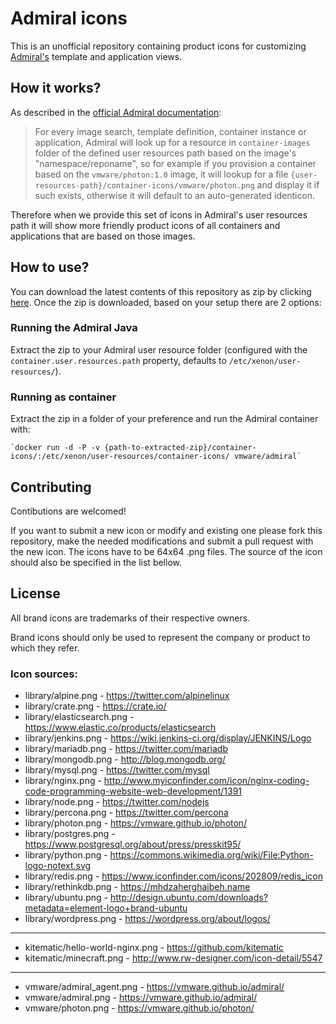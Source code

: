 # Admiral icons

This is an unofficial repository containing product icons for customizing [Admiral's](https://vmware.github.io/admiral/) template and application views.

## How it works?

As described in the [official Admiral documentation](https://github.com/vmware/admiral/wiki/Configuration-guide#customize-the-containers-and-images-icons):
> For every image search, template definition, container instance or application, Admiral will look up for a resource in `container-images` folder of the defined user resources path based on the image's "namespace/reponame", so for example if you provision a container based on the `vmware/photon:1.0` image, it will lookup for a file `{user-resources-path}/container-icons/vmware/photon.png` and display it if such exists, otherwise it will default to an auto-generated identicon.

Therefore when we provide this set of icons in Admiral's user resources path it will show more friendly product icons of all containers and applications that are based on those images.

## How to use?

You can download the latest contents of this repository as zip by clicking [here](https://github.com/tgeorgiev/admiral-icons/archive/master.zip). Once the zip is downloaded, based on your setup there are 2 options:

### Running the Admiral Java

Extract the zip to your Admiral user resource folder (configured with the `container.user.resources.path` property, defaults to `/etc/xenon/user-resources/`).

### Running as container

Extract the zip in a folder of your preference and run the Admiral container with:

    `docker run -d -P -v {path-to-extracted-zip}/container-icons/:/etc/xenon/user-resources/container-icons/ vmware/admiral`

## Contributing

Contibutions are welcomed!

If you want to submit a new icon or modify and existing one please fork this repository, make the needed modifications and submit a pull request with the new icon. The icons have to be 64x64 .png files. The source of the icon should also be specified in the list bellow.

## License

All brand icons are trademarks of their respective owners.

Brand icons should only be used to represent the company or product to which they refer.

### Icon sources:

* library/alpine.png - <https://twitter.com/alpinelinux>
* library/crate.png - <https://crate.io/>
* library/elasticsearch.png - <https://www.elastic.co/products/elasticsearch>
* library/jenkins.png - <https://wiki.jenkins-ci.org/display/JENKINS/Logo>
* library/mariadb.png - <https://twitter.com/mariadb>
* library/mongodb.png - <http://blog.mongodb.org/>
* library/mysql.png - <https://twitter.com/mysql>
* library/nginx.png - <http://www.myiconfinder.com/icon/nginx-coding-code-programming-website-web-development/1391>
* library/node.png - <https://twitter.com/nodejs>
* library/percona.png - <https://twitter.com/percona>
* library/photon.png - <https://vmware.github.io/photon/>
* library/postgres.png - <https://www.postgresql.org/about/press/presskit95/>
* library/python.png - <https://commons.wikimedia.org/wiki/File:Python-logo-notext.svg>
* library/redis.png - <https://www.iconfinder.com/icons/202809/redis_icon>
* library/rethinkdb.png - <https://mhdzaherghaibeh.name>
* library/ubuntu.png - <http://design.ubuntu.com/downloads?metadata=element-logo+brand-ubuntu>
* library/wordpress.png - <https://wordpress.org/about/logos/>

- - -

* kitematic/hello-world-nginx.png - <https://github.com/kitematic>
* kitematic/minecraft.png - <http://www.rw-designer.com/icon-detail/5547>

- - -

* vmware/admiral_agent.png - <https://vmware.github.io/admiral/>
* vmware/admiral.png - <https://vmware.github.io/admiral/>
* vmware/photon.png - <https://vmware.github.io/photon/>